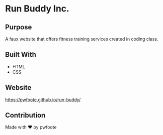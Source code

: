 # Run Buddy Inc.

## Purpose
A faux website that offers fitness training services created in coding class.

## Built With
* HTML
* CSS

## Website
https://pwfoote.github.io/run-buddy/

## Contribution
Made with ❤️ by pwfoote

